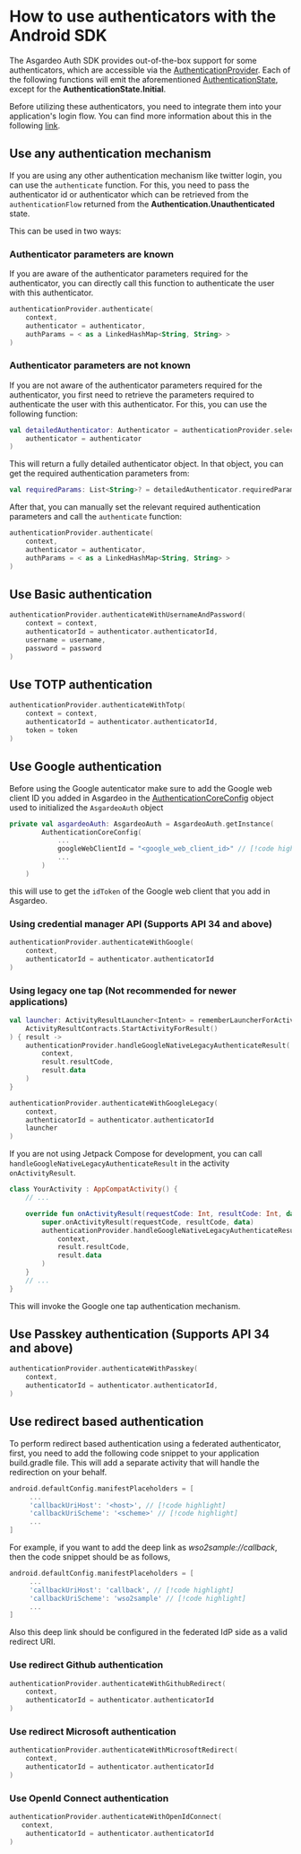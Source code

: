 <!--
 * Copyright (c) 2024, WSO2 LLC. (https://www.wso2.com).
 *
 * WSO2 LLC. licenses this file to you under the Apache License,
 * Version 2.0 (the "License"); you may not use this file except
 * in compliance with the License.
 * You may obtain a copy of the License at
 *
 *     http://www.apache.org/licenses/LICENSE-2.0
 *
 * Unless required by applicable law or agreed to in writing,
 * software distributed under the License is distributed on an
 * "AS IS" BASIS, WITHOUT WARRANTIES OR CONDITIONS OF ANY
 * KIND, either express or implied. See the License for the
 * specific language governing permissions and limitations
 * under the License.
-->

# How to use authenticators with the Android SDK

The Asgardeo Auth SDK provides out-of-the-box support for some authenticators, which are accessible via the <a href="/mobile-ui-sdks/android/api/core-auth-direct/io.asgardeo.android.core_auth_direct.provider.providers.authentication/-authentication-provider/index.html" target="_blank">AuthenticationProvider</a>. Each of the following functions will emit the aforementioned <a href="/mobile-ui-sdks/android/api/core-auth-direct/io.asgardeo.android.core_auth_direct.models.state/-authentication-state/index.html" target="_blank">AuthenticationState</a>, except for the **AuthenticationState.Initial**.

Before utilizing these authenticators, you need to integrate them into your application's login flow. You can find more information about this in the following [link](https://wso2.com/asgardeo/docs/guides/authentication/).

## Use any authentication mechanism

If you are using any other authentication mechanism like twitter login, you can use the `authenticate` function. For this, you need to pass the authenticator id or authenticator which can be retrieved from the `authenticationFlow` returned from the **Authentication.Unauthenticated** state.

This can be used in two ways:

### Authenticator parameters are known

If you are aware of the authenticator parameters required for the authenticator, you can directly call this function to authenticate the user with this authenticator.

```kotlin
authenticationProvider.authenticate(
    context,
    authenticator = authenticator,
    authParams = < as a LinkedHashMap<String, String> >
)
```

### Authenticator parameters are not known

If you are not aware of the authenticator parameters required for the authenticator, you first need to retrieve the parameters required to authenticate the user with this authenticator. For this, you can use the following function:

```kotlin
val detailedAuthenticator: Authenticator = authenticationProvider.selectAuthenticator(
    authenticator = authenticator
)
```

This will return a fully detailed authenticator object. In that object, you can get the required authentication parameters from:

```kotlin
val requiredParams: List<String>? = detailedAuthenticator.requiredParams
```

After that, you can manually set the relevant required authentication parameters and call the `authenticate` function:

```kotlin
authenticationProvider.authenticate(
    context,
    authenticator = authenticator,
    authParams = < as a LinkedHashMap<String, String> >
)
```

## Use Basic authentication

```kotlin
authenticationProvider.authenticateWithUsernameAndPassword(
    context = context,
    authenticatorId = authenticator.authenticatorId,
    username = username,
    password = password
)
```

## Use TOTP authentication

```kotlin
authenticationProvider.authenticateWithTotp(
    context = context,
    authenticatorId = authenticator.authenticatorId,
    token = token
)
```

## Use Google authentication
Before using the Google autenticator make sure to add the Google web client ID you added in Asgardeo in the <a href="/mobile-ui-sdks/android/api/core-auth-direct/io.asgardeo.android.core_auth_direct.core_config/-authentication-core-config/index.html" target="_blank">AuthenticationCoreConfig</a> object used to initialized the `AsgardeoAuth` object

```kotlin
private val asgardeoAuth: AsgardeoAuth = AsgardeoAuth.getInstance(
        AuthenticationCoreConfig(
            ...
            googleWebClientId = "<google_web_client_id>" // [!code highlight]
            ...
        )
    )
```

this will use to get the `idToken` of the Google web client that you add in Asgardeo.

### Using credential manager API (Supports API 34 and above)

```kotlin
authenticationProvider.authenticateWithGoogle(
    context,    
    authenticatorId = authenticator.authenticatorId
)
```

### Using legacy one tap (Not recommended for newer applications)

```kotlin
val launcher: ActivityResultLauncher<Intent> = rememberLauncherForActivityResult(
    ActivityResultContracts.StartActivityForResult()
) { result ->
    authenticationProvider.handleGoogleNativeLegacyAuthenticateResult(
        context,
        result.resultCode,
        result.data
    )
}

authenticationProvider.authenticateWithGoogleLegacy(
    context,
    authenticatorId = authenticator.authenticatorId
    launcher
)
```

If you are not using Jetpack Compose for development, you can call `handleGoogleNativeLegacyAuthenticateResult` in the activity `onActivityResult`.

```kotlin
class YourActivity : AppCompatActivity() {
    // ...

    override fun onActivityResult(requestCode: Int, resultCode: Int, data: Intent?) {
        super.onActivityResult(requestCode, resultCode, data)
        authenticationProvider.handleGoogleNativeLegacyAuthenticateResult( // [!code highlight]
            context,
            result.resultCode,
            result.data
        )
    }
    // ...
}
```

This will invoke the Google one tap authentication mechanism.

## Use Passkey authentication (Supports API 34 and above)

```kotlin
authenticationProvider.authenticateWithPasskey(
    context,
    authenticatorId = authenticator.authenticatorId,
)
```

## Use redirect based authentication

To perform redirect based authentication using a federated authenticator, first, you need to add the following code snippet to your application build.gradle file. This will add a separate activity that will handle the redirection on your behalf.

```gradle
android.defaultConfig.manifestPlaceholders = [
     ...
     'callbackUriHost': '<host>', // [!code highlight]
     'callbackUriScheme': '<scheme>' // [!code highlight]
     ...	
]
```

For example, if you want to add the deep link as *wso2sample://callback*, then the code snippet should be as follows,

```gradle
android.defaultConfig.manifestPlaceholders = [
     ...
     'callbackUriHost': 'callback', // [!code highlight]
     'callbackUriScheme': 'wso2sample' // [!code highlight]
     ...	
]
```
Also this deep link should be configured in the federated IdP side as a valid redirect URI.

### Use redirect Github authentication

```kotlin
authenticationProvider.authenticateWithGithubRedirect(
    context,
    authenticatorId = authenticator.authenticatorId
)
```

### Use redirect Microsoft authentication

```kotlin
authenticationProvider.authenticateWithMicrosoftRedirect(
    context,
    authenticatorId = authenticator.authenticatorId
)
```

### Use OpenId Connect authentication

```kotlin
authenticationProvider.authenticateWithOpenIdConnect(
   context,
    authenticatorId = authenticator.authenticatorId
)
```
